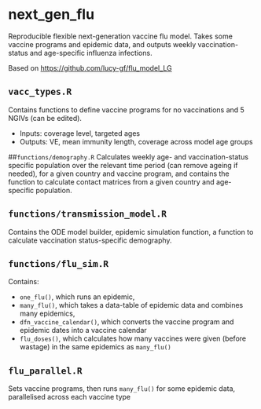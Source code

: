 # next_gen_flu

Reproducible flexible next-generation vaccine flu model. Takes some vaccine programs and epidemic data, and outputs weekly vaccination-status and age-specific influenza infections.

Based on https://github.com/lucy-gf/flu_model_LG

## ```vacc_types.R```
Contains functions to define vaccine programs for no vaccinations and 5 NGIVs (can be edited).

- Inputs: coverage level, targeted ages
- Outputs: VE, mean immunity length, coverage across model age groups

##```functions/demography.R```
Calculates weekly age- and vaccination-status specific population over the relevant time period (can remove ageing if needed), for a given country and vaccine program, and contains the function to calculate contact matrices from a given country and age-specific population.

## ```functions/transmission_model.R```
Contains the ODE model builder, epidemic simulation function, a function to calculate vaccination status-specific demography.

## ```functions/flu_sim.R```
Contains:
- ```one_flu()```, which runs an epidemic,
- ```many_flu()```, which takes a data-table of epidemic data and combines many epidemics,
- ```dfn_vaccine_calendar()```, which converts the vaccine program and epidemic dates into a vaccine calendar
- ```flu_doses()```, which calculates how many vaccines were given (before wastage) in the same epidemics as ```many_flu()```

## ```flu_parallel.R```
Sets vaccine programs, then runs ```many_flu()``` for some epidemic data, parallelised across each vaccine type